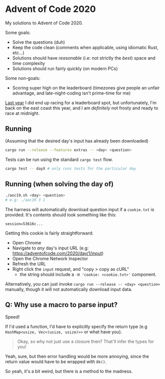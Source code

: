 # Advent of Code 2020

My solutions to Advent of Code 2020.

Some goals:

- Solve the questions (duh)
- Keep the code clean (comments when applicable, using idiomatic Rust, etc...)
- Solutions should have _reasonable_ (i.e: not strictly the _best_) space and time complexity
- Solutions should run fairly quickly (on modern PCs)

Some non-goals:

- Scoring super high on the leaderboard (timezones give people an unfair advantage, and late-night-coding isn't prime-time for me)

[Last year](https://github.com/daniel5151/aoc19) I did end up racing for a leaderboard spot, but unfortunately, I'm back on the east coast this year, and I am _definitely_ not frosty and ready to race at midnight.

## Running

(Assuming that the desired day's input has already been downloaded)

```bash
cargo run --release --features extras -- <day> <question>
```

Tests can be run using the standard `cargo test` flow.

```bash
cargo test -- dayX # only runs tests for the particular day
```

## Running (when solving the day of)

```bash
./aoc19.sh <day> <question>
# e.g: ./aoc19 3 1
```

The harness will automatically download question input if a `cookie.txt` is provided. It's contents should look something like this:

```
session=53616c...
```

Getting this cookie is fairly straightforward:
- Open Chrome
- Navigate to _any_ day's input URL (e.g: https://adventofcode.com/2020/day/1/input)
- Open the Chrome Network Inspector
- Refresh the URL
- Right click the `input` request, and "copy > copy as cURL"
    - the string should include a `-H 'cookie: <cookie.txt>'` component.

Alternatively, you can just invoke `cargo run --release -- <day> <question>` manually, though it will not automatically download input data.

## Q: Why use a macro to parse input?

Speed!

If I'd used a function, I'd have to explicitly specify the return type (e.g
`HashMap<usize, Vec<(usize, usize)>>` or what have you).

> Okay, so why not just use a closure then? That'll infer the types for you!

Yeah, sure, but then error handling would be more annoying, since the return
value would have to be wrapped with `Ok()`.

So yeah, it's a bit weird, but there is a method to the madness.

